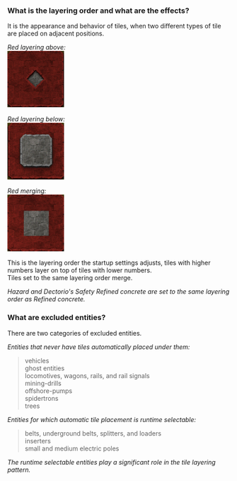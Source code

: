 ### What is the layering order and what are the effects?  
It is the appearance and behavior of tiles, when two different types of tile are placed on adjacent positions.  

*Red layering above:*  
![red-above](https://github.com/0n0w1c/Foundations/blob/main/graphics/faq/red-above.png?raw=true)  

*Red layering below:*  
![red-below](https://github.com/0n0w1c/Foundations/blob/main/graphics/faq/red-below.png?raw=true)  

*Red merging:*  
![red-merge](https://github.com/0n0w1c/Foundations/blob/main/graphics/faq/red-merge.png?raw=true)  

This is the layering order the startup settings adjusts, tiles with higher numbers layer on top of tiles with lower numbers.  
Tiles set to the same layering order merge.  

*Hazard and Dectorio's Safety Refined concrete are set to the same layering order as Refined concrete.*  

### What are excluded entities?  
There are two categories of excluded entities.  

*Entities that never have tiles automatically placed under them:*  
>   vehicles  
>   ghost entities  
>   locomotives, wagons, rails, and rail signals  
>   mining-drills  
>   offshore-pumps  
>   spidertrons  
>   trees  

&NewLine;
&NewLine;

*Entities for which automatic tile placement is runtime selectable:*  
>   belts, underground belts, splitters, and loaders  
>   inserters  
>   small and medium electric poles  

&NewLine;

*The runtime selectable entities play a significant role in the tile layering pattern.*  

&NewLine;
